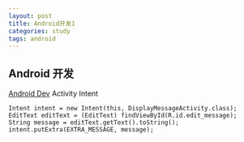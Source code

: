 ```yaml
---
layout: post
title: Android开发1
categories: study
tags: android
---
```


## Android 开发

[Android Dev](http://developer.android.com)
Activity
Intent

	Intent intent = new Intent(this, DisplayMessageActivity.class);
	EditText editText = (EditText) findViewById(R.id.edit_message);
	String message = editText.getText().toString();
	intent.putExtra(EXTRA_MESSAGE, message);
